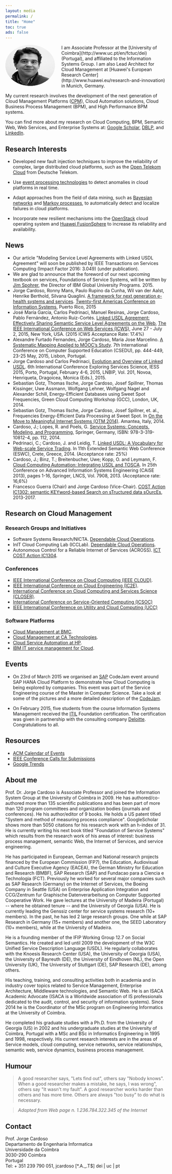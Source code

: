 ```yaml
---
layout: media
permalink: /
title: "Home"
toc: true
ads: false
---
```


<p>

<a href="http://placehold.it/1200x600.gif">
<img src="/images/Jorge_Cardoso.png" height="128" width="155"  style="float:left;margin:0 20px 0 0;"/>
</a>
</p>
I am Associate Professor at the [University of Coimbra](http://www.uc.pt/en/fctuc/dei) (Portugal), and affiliated to the Information Systems Group. I am also Lead Architect for Cloud Management at [Huawei's European Research Center](http://www.huawei.eu/research-and-innovation) in Munich, Germany.

My current research involves the development of the next generation of Cloud Management Platforms ([CPM](http://www.gartner.com/it-glossary/cloud-management-platforms)), Cloud Automation solutions, Cloud Business Process Management (BPM), and High Performance BPM systems.

You can find more about my research on Cloud Computing, BPM, Semantic Web, Web Services, and Enterprise Systems at:
[Google Scholar](https://scholar.google.de/citations?user=n9JFmAkAAAAJ&hl=en&oi=ao),
[DBLP](http://dblp.uni-trier.de/pers/hd/c/Cardoso:Jorge), and
[LinkedIn](https://www.linkedin.com/profile/view?id=2572343&trk=hp-identity-name).

Research Interests
---------------

+ Developed new fault injection techniques to improve the reliability of complex, large distributed cloud platforms, such as the [Open Telekom Cloud](https://cloud.telekom.de/en/) from Deutsche Telekom.

+ Use [event processing technologies](https://en.wikipedia.org/wiki/Storm_(event_processor)) to detect  anomalies in cloud platforms in real time.

+ Adapt approaches from the field of data mining, such as [Bayesian networks](https://en.wikipedia.org/wiki/Bayesian_network) and [Markov processes](https://en.wikipedia.org/wiki/Markov_process), to automatically detect and localize failures in cloud platforms.

+ Incorporate new resilient mechanisms into the [OpenStack](https://www.openstack.org) cloud operating system and [Huawei FusionSphere](http://e.huawei.com/en/products/cloud-computing-dc/cloud-computing/fusionsphere/fusionsphere) to increase its reliability and availability.



News
---------------

+ Our article "Modeling Service Level Agreements with Linked USDL Agreement" will soon be published by IEEE Transactions on Services Computing (Impact Factor 2016: 3.049) (under publication).
+ We are glad to announce that the foreword of our next upcoming textbook on services, Foundations of Service Systems, will be written by [Jim Spohrer](http://en.wikipedia.org/wiki/Jim_Spohrer), the Director of IBM Global University Programs. 2015.
+ Jorge Cardoso, Ronny Mans, Paulo Rupino da Cunha, Wil van der Aalst, Henrike Berthold, Silvana Quaglini. [A framework for next generation e-health systems and services](/publications/Papers/CP-2015-080-Framework-e-health-systems.pdf). [Twenty-first Americas Conference on Information Systems](http://amcis2015.aisnet.org), Puerto Rico, 2015
+ José María García, Carlos Pedrinaci, Manuel Resinas, Jorge Cardoso, Pablo Fernández, Antonio Ruiz-Cortés. [Linked USDL Agreement: Effectively Sharing Semantic Service Level Agreements on the Web](/publications/Papers/CP-2015-079-Linked-USDL-Agreement.pdf), [The IEEE International Conference on Web Services (ICWS)](http://conferences.computer.org/icws/2015/), June 27 - July 2, 2015, New York, USA. (2015 ICWS Acceptance Rate: 17.4%)
+ Alexandre Furtado Fernandes, Jorge Cardoso, Maria Jose Marcelino. [A Systematic Mapping Applied to MOOC’s Study](/publications/Papers/CP-2015-078-Systematic-Mapping-MOOCs.pdf). 7th International Conference on Computer Supported Education (CSEDU), pp. 444-449, 23-25 May, 2015, Lisbon, Portugal.
+ Jorge Cardoso and Carlos Pedrinaci, [Evolution and Overview of Linked USDL](/publications/Papers/CP-2015-077-Linked-USDL-Evolution-and-Overview.pdf). 6th International Conference Exploring Services Science, IESS 2015, Porto, Portugal, February 4-6, 2015, LNBIP, Vol. 201, Novoa, Henriqueta, Dragoicea, Monica (Eds.), 2015.
+ Sebastian Gotz, Thomas Ilsche, Jorge Cardoso, Josef Spillner, Thomas Kissinger, Uwe Assmann, Wolfgang Lehner, Wolfgang Nagel and Alexander Schill, Energy-Efficient Databases using Sweet Spot Frequencies, Green Cloud Computing Workshop (GCC), London, UK, 2014.
+ Sebastian Gotz, Thomas Ilsche, Jorge Cardoso, Josef Spillner, et. al., Frequencies Energy-Efficient Data Processing at Sweet Spot. In [On the Move to Meaningful Internet Systems (OTM 2014)](http://www.onthemove-conferences.org). Amantea, Italy, 2014.
+ Cardoso,  J.; Lopes,  R. and Poels,  G. [Service Systems: Concepts, Modeling, and Programming](http://www.springer.com/computer/database+management+%26+information+retrieval/book/978-3-319-10812-4"), Springer, Germany, ISBN: 978-3-319-10812-4, pp. 112, 2014.
+ Pedrinaci, C.; Cardoso, J. and Leidig, T. [Linked USDL: A Vocabulary for Web-scale Service Trading](/publications/Papers/CP-2014-073-ESWC-Linked-USDL.pdf).  In 11th Extended Semantic Web Conference (ESWC), Crete, Greece, 2014. (Acceptance rate: 25%) 
+ Cardoso, J.; Binz, T.; Breitenbucher, Uwe; Kopp, O. and Leymann, F. [Cloud Computing Automation: Integrating USDL and TOSCA](/publications/Papers/CP-2013-068-CAISE-USDL-and-TOSCA.pdf). In 25th Conference on Advanced Information Systems Engineering (CAiSE  2013), pages 1-16, Springer, LNCS, Vol. 7908, 2013. (Acceptance rate: 16,6%)
+ Francesco Guerra (Chair) and Jorge Cardoso (Vice-Chair). [COST Action IC1302: semantic KEYword-based Search on sTructured data sOurcEs](http://www.keystone-cost.eu), 2013-2017.



Research on Cloud Management
---------------


### Research Groups and Initiatives
+ Software Systems Research/NICTA. [Dependable Cloud Operations](http://ssrg.nicta.com.au/projects/cloud).
+ InIT Cloud Computing Lab (ICCLab). [Dependable Cloud Operations](http://blog.zhaw.ch/icclab/).
+ Autonomous Control for a Reliable Internet of Services (ACROSS). [ICT COST Action IC1304](http://www.cost.eu/COST_Actions/ict/Actions/IC1304).

### Conferences
+ [IEEE International Conference on Cloud Computing (IEEE CLOUD)](http://www.thecloudcomputing.org/).
+ [IEEE International Conference on Cloud Engineering (IC2E)](http://conferences.computer.org/IC2E/).
+ [International Conference on Cloud Computing and Services Science (CLOSER)](http://closer.scitevents.org).
+ [International Conference on Service-Oriented Computing (ICSOC)](http://icsoc.in)
+ [IEEE International Conference on Utility and Cloud Computing (UCC)](http://cyprusconferences.org/ucc2015/)

### Software Platforms
+ [Cloud Management at BMC](http://www.bmc.com/it-solutions/cloud-computing-software.html).
+ [Cloud Management at CA Technologies](http://www.ca.com/us/default.aspx).
+ [Cloud Service Automation at HP](http://www8.hp.com/us/en/software-solutions/cloud-service-automation/).
+ [IBM IT service management for Cloud](http://www-03.ibm.com/software/products/en/category/it-service-management).






Events
---------------

+ On 23rd of March 2015 we organised an [SAP](http://www.sap.com) CodeJam event around SAP HANA Cloud Platform to demonstrate how Cloud Computing is being explored by companies. This event was part of the Service Engineering course of the Master in Computer Science. Take a look at some of the pictures and a more detailed description of the [CodeJam](http://scn.sap.com/community/events/codejam/blog/2015/03/25/sap-codejam-event-in-coimbra-sap-hana-cloud).

+ On February 2015, five students from the course Information Systems Management received the [ITIL](https://www.axelos.com/best-practice-solutions/itil/what-is-itil) Foundation certification. The certification was given in partnership with the consulting company [Deloitte](http://www2.deloitte.com/us/en.html?icid=global_site_selector_us). Congratulations to all.


Resources
---------------
+ [ACM Calendar of Events](http://campus.acm.org/calendar/)
+ [IEEE Conference Calls for Submissions](http://www.ieee.org/conferences_events/index.html)
+ [Google Trends](http://www.google.com/trends)


About me
---------------
Prof. Dr. Jorge Cardoso is Associate Professor and joined the Information System Group at the University of Coimbra in 2009. He has authored/co-authored more than 135 scientific publications and has been part of more than 120 program committees and organization bodies (journals and conferences). He his author/editor of 9 books. He holds a US patent titled "System and method of measuring process compliance". GoogleScholar shows more than 5050 citations for his research work with an h-index of 31. He is currently writing his next book titled "Foundation of Service Systems" which results from the research work of his areas of interest: business process management, semantic Web, the Internet of Services, and service engineering.

He has participated in European, German and National research projects financed by the European Commission (FP7), the Education, Audiovisual and Culture Executive Agency (EACEA), the German Ministry for Education and Research (BMBF), SAP Research (SAP) and Fundacao para a Ciencia e Technologia (FCT). Previously he worked for several major companies such as SAP Research (Germany) on the Internet of Services, the Boeing Company in Seattle (USA) on Enterprise Application Integration and CCG/Zentrum fur Graphische Datenverarbeitung on Computer Supported Cooperative Work. He gave lectures at the University of Madeira (Portugal) -- where he obtained tenure -- and the University of Georgia (USA). He is currently leading the Genssiz center for service systems research (10+ members). In the past, he has led 2 large research groups. One while at SAP Research in Germany (15+ members) and another one, the SEED Laboratory (10+ members), while at the University of Madeira.

He is a founding member of the IFIP Working Group 12.7 on Social Semantics. He created and led until 2009 the development of the W3C Unified Service Description Language (USDL). He regularly collaborates with the Knoesis Research Center (USA), the University of Georgia (USA), the University of Bayreuth (DE), the University of Eindhoven (NL), the Open University (UK), The University of Stuttgart (DE), SAP Research (DE), among others.

His teaching, training, and consulting activities both in academia and in industry cover topics related to Service Management, Enterprise Architecture, Middleware technologies, and Semantic Web. He is an ISACA Academic Advocate (ISACA is a Worldwide association of IS professionals dedicated to the audit, control, and security of information systems). Since 2014 he is the Coordinator of the MSc program on Engineering Informatics at the University of Coimbra.

He completed his graduate studies with a Ph.D. from the University of Georgia (US) in 2002 and his undergraduate studies at the University of Coimbra, Portugal with a MSc and BSc in Informatics Engineering in 1995 and 1998, respectively.
His current research interests are in the areas of Service models, cloud computing, service networks, service relationships, semantic web, service dynamics, business process management.




Humour
---------------

<blockquote><p>
A good researcher says, "Lets find out", others say "Nobody knows". When a good researcher makes a mistake, he says, I was wrong", others say "It wasn't my fault". A good researcher works harder than others and has more time. Others are always "too busy" to do what is necessary.</p>
</blockquote>

<blockquote>
  <p><cite><em>Adapted from Web page n. 1.236.784.322.345 of the Internet</em></cite></p>
</blockquote>


Contact
---------------
<p class="notice">
Prof. Jorge Cardoso<br>
Departamento de Engenharia Informatica<br>
Universidade da Coimbra<br>
3030-290 Coimbra<br>
Portugal<br>
Tel: + 351 239 790 051, jcardoso [*.A._.T$] dei | uc | pt <br>
</p>
